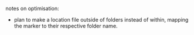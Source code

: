 notes on optimisation:
- plan to make a location file outside of folders instead of within, mapping the marker to their respective folder name. 
